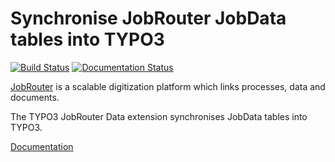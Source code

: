 # Synchronise JobRouter JobData tables into TYPO3

[![Build Status](https://travis-ci.org/brotkrueml/typo3-jobrouter-data.svg?branch=master)](https://travis-ci.org/brotkrueml/typo3-jobrouter-data)
[![Documentation Status](https://readthedocs.org/projects/typo3-jobrouter-data/badge/?version=latest)](https://typo3-jobrouter.readthedocs.io/projects/data/)

[JobRouter](https://www.jobrouter.com/) is a scalable digitization
platform which links processes, data and documents.

The TYPO3 JobRouter Data extension synchronises JobData tables into
TYPO3.

[Documentation](https://typo3-jobrouter.readthedocs.io/projects/data/)
